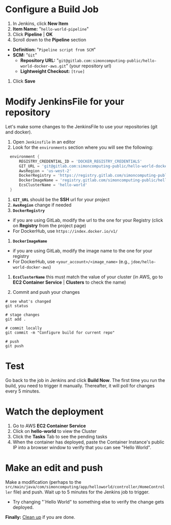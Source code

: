 # Configure a Build Job

1. In Jenkins, click **New Item**
1. **Item Name:** "`hello-world-pipeline`"
1. Click **Pipeline** | **OK**
1. Scroll down to the **Pipeline** section
  * **Definition:** "`Pipeline script from SCM`"
  * **SCM:** "`Git`"
    * **Repository URL:** "`git@gitlab.com:simoncomputing-public/hello-world-docker-aws.git`" (your repository url)
    * **Lightweight Checkout:**  `[true]`
1. Click **Save**

# Modify JenkinsFile for your repository
Let's make some changes to the JenkinsFile to use your repositories (git and docker).

1. Open `Jenkinsfile` in an editor
1. Look for the `environments` section where you will see the following:

  ```groovy
    environment {
        REGISTRY_CREDENTIAL_ID = 'DOCKER_REGISTRY_CREDENTIALS'
        GIT_URL = 'git@gitlab.com:simoncomputing-public/hello-world-docker-aws.git'
        AwsRegion = 'us-west-2'
        DockerRegistry = 'https://registry.gitlab.com/simoncomputing-public/hello-world-docker-aws'
        DockerImageName = 'registry.gitlab.com/simoncomputing-public/hello-world-docker-aws'
        EcsClusterName = 'hello-world'
    }
  ```
  
1. **`GIT_URL`** should be the **SSH** url for your project
1. **`AwsRegion`** change if needed
1. **`DockerRegistry`**
  * if you are using GitLab, modify the url to the one for your Registry (click on **Registry** from the project page)
  * For DockerHub, use `https://index.docker.io/v1/`
1. **`DockerImageName`**
  * if you are using GitLab, modify the image name to the one for your registry
  * For DockerHub, use `<your_account>/<image_name>` (e.g., `jdoe/hello-world-docker-aws`)
1. **`EcsClusterName`** this must match the value of your cluster (in AWS, go to **EC2 Container Service** | **Clusters** to check the name)

1. Commit and push your changes

  ```shell
  # see what's changed
  git status

  # stage changes
  git add .

  # commit locally
  git commit -m "Configure build for current repo"

  # push
  git push
  ```

# Test
Go back to the job in Jenkins and click **Build Now**. The first time you run the build, you need to trigger it manually.
Thereafter, it will poll for changes every 5 minutes.
  
# Watch the deployment
1. Go to AWS **EC2 Container Service**
1. Click on **hello-world** to view the Cluster
1. Click the **Tasks** Tab to see the pending tasks
1. When the container has deployed, paste the Container Instance's public IP into a browser window to verify that you can see "Hello World".

# Make an edit and push
Make a modification (perhaps to the `src/main/java/com/simoncomputing/app/helloworld/controller/HomeController` file) and push. 
Wait up to 5 minutes for the Jenkins job to trigger.

 * Try changing "`Hello World" to something else to verify the change gets deployed.

**Finally:** [Clean up](./cleanup.md) if you are done.